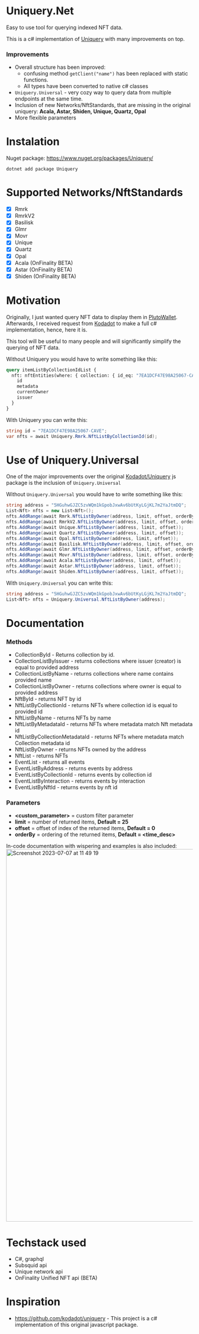 # Uniquery.Net

Easy to use tool for querying indexed NFT data.

This is a c# implementation of [Uniquery](https://github.com/kodadot/uniquery) with many improvements on top.

### Improvements

- Overall structure has been improved:
    - confusing method `getClient("name")` has been replaced with static functions.
    - All types have been converted to native c# classes
- `Uniquery.Universal` - very cozy way to query data from multiple endpoints at the same time.
- Inclusion of new Networks/NftStandards, that are missing in the original uniquery: **Acala, Astar, Shiden, Unique, Quartz, Opal**
- More flexible parameters

# Instalation

Nuget package: https://www.nuget.org/packages/Uniquery/
```
dotnet add package Uniquery
```

# Supported Networks/NftStandards

- [x] Rmrk
- [x] RmrkV2
- [x] Basilisk
- [x] Glmr
- [x] Movr
- [x] Unique
- [x] Quartz
- [x] Opal
- [x] Acala (OnFinality BETA)
- [x] Astar (OnFinality BETA)
- [x] Shiden (OnFinality BETA)

# Motivation

Originally, I just wanted query NFT data to display them in [PlutoWallet](https://github.com/RostislavLitovkin/PlutoWallet). Afterwards, I received request from [Kodadot](https://github.com/kodadot) to make a full c# implementation, hence, here it is.

This tool will be useful to many people and will significantly simplify the querying of NFT data.

Without Uniquery you would have to write something like this:

```GraphQL
query itemListByCollectionIdList {
  nft: nftEntities(where: { collection: { id_eq: "7EA1DCF47E98A25067-CAVE" }}) {
    id
    metadata
    currentOwner
    issuer
  }
}
```
With Uniquery you can write this:

```C#
string id = "7EA1DCF47E98A25067-CAVE";
var nfts = await Uniquery.Rmrk.NftListByCollectionId(id);
```

# Use of Uniquery.Universal

One of the major improvements over the original [Kodadot/Uniquery](https://github.com/kodadot/uniquery) js package is the inclusion of
`Uniquery.Universal`

Without `Uniquery.Universal` you would have to write something like this:

```C#
string address = "5HGuhwGJZC5zvWQm1kGpobJxwAv6bUtKyLGjKL7m2YaJtmDQ";
List<Nft> nfts = new List<Nft>();
nfts.AddRange(await Rmrk.NftListByOwner(address, limit, offset, orderBy, forSale, eventsLimit));
nfts.AddRange(await RmrkV2.NftListByOwner(address, limit, offset, orderBy, forSale, eventsLimit));
nfts.AddRange(await Unique.NftListByOwner(address, limit, offset));
nfts.AddRange(await Quartz.NftListByOwner(address, limit, offset));
nfts.AddRange(await Opal.NftListByOwner(address, limit, offset));
nfts.AddRange(await Basilisk.NftListByOwner(address, limit, offset, orderBy, forSale, eventsLimit));
nfts.AddRange(await Glmr.NftListByOwner(address, limit, offset, orderBy, forSale, eventsLimit));
nfts.AddRange(await Movr.NftListByOwner(address, limit, offset, orderBy, forSale, eventsLimit));
nfts.AddRange(await Acala.NftListByOwner(address, limit, offset));
nfts.AddRange(await Astar.NftListByOwner(address, limit, offset));
nfts.AddRange(await Shiden.NftListByOwner(address, limit, offset));
```
With `Uniquery.Universal` you can write this:
```C#
string address = "5HGuhwGJZC5zvWQm1kGpobJxwAv6bUtKyLGjKL7m2YaJtmDQ";
List<Nft> nfts = Uniquery.Universal.NftListByOwner(address);
```

# Documentation

### Methods
- CollectionById - Returns collection by id.
- CollectionListByIssuer - returns collections where issuer (creator) is equal to provided address
- CollectionListByName - returns collections where name contains provided name
- CollectionListByOwner - returns collections where owner is equal to provided address
- NftById - returns NFT by id
- NftListByCollectionId - returns NFTs where collection id is equal to provided id
- NftListByName - returns NFTs by name
- NftListByMetadataId - returns NFTs where metadata match Nft metadata id
- NftListByCollectionMetadataId - returns NFTs where metadata match Collection metadata id
- NftListByOwner - returns NFTs owned by the address
- NftList - returns NFTs
- EventList - returns all events
- EventListByAddress - returns events by address
- EventListByCollectionId - returns events by collection id
- EventListByInteraction - returns events by interaction
- EventListByNftId - returns events by nft id

### Parameters
- **<custom_parameter>** = custom filter parameter
- **limit** = number of returned items, **Default = 25**
- **offset** = offset of index of the returned items, **Default = 0**
- **orderBy** = ordering of the returned items, **Default = <time_desc>**

In-code documentation with wispering and examples is also included:
<img width="1003" alt="Screenshot 2023-07-07 at 11 49 19" src="https://github.com/RostislavLitovkin/Uniquery.Net/assets/77352013/d543d139-d508-4e90-a497-34b3e0b18785">

# Techstack used
- C#, graphql
- Subsquid api
- Unique network api
- OnFinality Unified NFT api (BETA)

# Inspiration

- https://github.com/kodadot/uniquery - This project is a c# implementation of this original javascript package.

